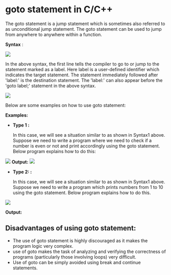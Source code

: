 # goto statement in C/C++

The goto statement is a jump statement which is sometimes also referred to as unconditional jump statement. The goto statement can be used to jump from anywhere to anywhere within a function.

**Syntax** :

![](https://github.com/AswinS07/C_programming/tree/82e0997762ed854b7866a18af2d94261b81a2838/_includes/goto_syntax.png)

In the above syntax, the first line tells the compiler to go to or jump to the statement marked as a label. Here label is a user-defined identifier which indicates the target statement. The statement immediately followed after 'label:' is the destination statement. The 'label:' can also appear before the 'goto label;' statement in the above syntax.

![](https://github.com/AswinS07/C_programming/tree/82e0997762ed854b7866a18af2d94261b81a2838/_includes/flowchart_goto_statement.png)

Below are some examples on how to use goto statement:

**Examples:**

* **Type 1 :**

  In this case, we will see a situation similar to as shown in Syntax1 above. Suppose we need to write a program where we need to check if a number is even or not and print accordingly using the goto statement. Below program explains how to do this:

![](https://github.com/AswinS07/C_programming/tree/82e0997762ed854b7866a18af2d94261b81a2838/_includes/goto_example1.png) **Output:** ![](https://github.com/AswinS07/C_programming/tree/82e0997762ed854b7866a18af2d94261b81a2838/_includes/goto_out1.png)

* **Type 2: :**

  In this case, we will see a situation similar to as shown in Syntax1 above. Suppose we need to write a program which prints numbers from 1 to 10 using the goto statement. Below program explains how to do this.

![](https://github.com/AswinS07/C_programming/tree/82e0997762ed854b7866a18af2d94261b81a2838/_includes/goto_example2.png)

**Output:** 

## **Disadvantages of using goto statement:**

* The use of goto statement is highly discouraged as it makes the program logic very complex.
* use of goto makes the task of analyzing and verifying the correctness of programs \(particularly those involving loops\) very difficult.
* Use of goto can be simply avoided using break and continue statements.

